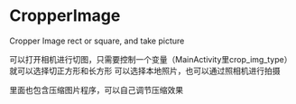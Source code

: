 # CropperImage
Cropper Image rect or square, and take picture

可以打开相机进行切图，只需要控制一个变量（MainActivity里crop_img_type）就可以选择切正方形和长方形
可以选择本地照片，也可以通过照相机进行拍摄

里面也包含压缩图片程序，可以自己调节压缩效果
